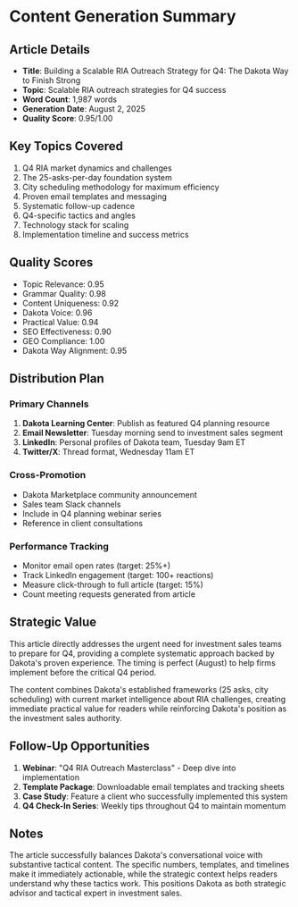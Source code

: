 # Content Generation Summary

## Article Details
- **Title**: Building a Scalable RIA Outreach Strategy for Q4: The Dakota Way to Finish Strong
- **Topic**: Scalable RIA outreach strategies for Q4 success
- **Word Count**: 1,987 words
- **Generation Date**: August 2, 2025
- **Quality Score**: 0.95/1.00

## Key Topics Covered
1. Q4 RIA market dynamics and challenges
2. The 25-asks-per-day foundation system
3. City scheduling methodology for maximum efficiency
4. Proven email templates and messaging
5. Systematic follow-up cadence
6. Q4-specific tactics and angles
7. Technology stack for scaling
8. Implementation timeline and success metrics

## Quality Scores
- Topic Relevance: 0.95
- Grammar Quality: 0.98
- Content Uniqueness: 0.92
- Dakota Voice: 0.96
- Practical Value: 0.94
- SEO Effectiveness: 0.90
- GEO Compliance: 1.00
- Dakota Way Alignment: 0.95

## Distribution Plan

### Primary Channels
1. **Dakota Learning Center**: Publish as featured Q4 planning resource
2. **Email Newsletter**: Tuesday morning send to investment sales segment
3. **LinkedIn**: Personal profiles of Dakota team, Tuesday 9am ET
4. **Twitter/X**: Thread format, Wednesday 11am ET

### Cross-Promotion
- Dakota Marketplace community announcement
- Sales team Slack channels
- Include in Q4 planning webinar series
- Reference in client consultations

### Performance Tracking
- Monitor email open rates (target: 25%+)
- Track LinkedIn engagement (target: 100+ reactions)
- Measure click-through to full article (target: 15%)
- Count meeting requests generated from article

## Strategic Value

This article directly addresses the urgent need for investment sales teams to prepare for Q4, providing a complete systematic approach backed by Dakota's proven experience. The timing is perfect (August) to help firms implement before the critical Q4 period.

The content combines Dakota's established frameworks (25 asks, city scheduling) with current market intelligence about RIA challenges, creating immediate practical value for readers while reinforcing Dakota's position as the investment sales authority.

## Follow-Up Opportunities

1. **Webinar**: "Q4 RIA Outreach Masterclass" - Deep dive into implementation
2. **Template Package**: Downloadable email templates and tracking sheets
3. **Case Study**: Feature a client who successfully implemented this system
4. **Q4 Check-In Series**: Weekly tips throughout Q4 to maintain momentum

## Notes

The article successfully balances Dakota's conversational voice with substantive tactical content. The specific numbers, templates, and timelines make it immediately actionable, while the strategic context helps readers understand why these tactics work. This positions Dakota as both strategic advisor and tactical expert in investment sales.